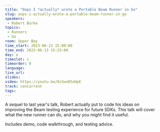 ```yaml
---
title: "Oops I *actually* wrote a Portable Beam Runner in Go"
slug: oops-i-actually-wrote-a-portable-beam-runner-in-go
speakers:
 - Robert Burke
topics:
 - Runners
 - Go
room: Upper Bay
time_start: 2023-06-13 15:00:00
time_end: 2023-06-13 15:25:00
day: a
timeslot: i
timeorder: 0
language: 
live_url: 
slides: 
video: https://youtu.be/0iSwoD5nHpE
track: concurrent
tags:
---
```


A sequel to last year's talk, Robert actually put to code his ideas on improving the Beam testing experience for future SDKs. This talk will cover what the new runner can do, and why you might find it useful.
 
 
 
 Includes demo, code walkthrough, and testing advice.